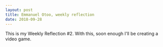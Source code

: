 ```yaml
---
layout: post
title: Emmanuel Otoo, weekly reflection
date: 2018-09-28
---
```

This is my Weekly Reflection #2. With this, soon enough I'll be creating a video game.
